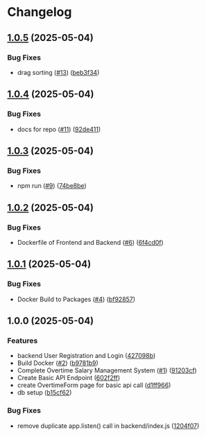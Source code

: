 # Changelog

## [1.0.5](https://github.com/wulukewu/overtime-salary/compare/v1.0.4...v1.0.5) (2025-05-04)


### Bug Fixes

* drag sorting ([#13](https://github.com/wulukewu/overtime-salary/issues/13)) ([beb3f34](https://github.com/wulukewu/overtime-salary/commit/beb3f34cf037937695a8c0a93ffc277e3f40a6f5))

## [1.0.4](https://github.com/wulukewu/overtime-salary/compare/v1.0.3...v1.0.4) (2025-05-04)


### Bug Fixes

* docs for repo ([#11](https://github.com/wulukewu/overtime-salary/issues/11)) ([92de411](https://github.com/wulukewu/overtime-salary/commit/92de411e64ce2e6868e2b1af2d77fcc148485966))

## [1.0.3](https://github.com/wulukewu/overtime-salary/compare/v1.0.2...v1.0.3) (2025-05-04)


### Bug Fixes

* npm run ([#9](https://github.com/wulukewu/overtime-salary/issues/9)) ([74be8be](https://github.com/wulukewu/overtime-salary/commit/74be8be87ae9c3306c428bd8d0777d4c2da39ade))

## [1.0.2](https://github.com/wulukewu/overtime-salary/compare/v1.0.1...v1.0.2) (2025-05-04)


### Bug Fixes

* Dockerfile of Frontend and Backend ([#6](https://github.com/wulukewu/overtime-salary/issues/6)) ([6f4cd0f](https://github.com/wulukewu/overtime-salary/commit/6f4cd0fc3a88f62d35dcd973031d9328a0858f41))

## [1.0.1](https://github.com/wulukewu/overtime-salary/compare/v1.0.0...v1.0.1) (2025-05-04)


### Bug Fixes

* Docker Build to Packages ([#4](https://github.com/wulukewu/overtime-salary/issues/4)) ([bf92857](https://github.com/wulukewu/overtime-salary/commit/bf92857d46d02b1c5cf2d4d59a75ca94c32bb537))

## 1.0.0 (2025-05-04)


### Features

* backend User Registration and Login ([427098b](https://github.com/wulukewu/overtime-salary/commit/427098beb7802e43767ca21842c014ec840af8e6))
* Build Docker ([#2](https://github.com/wulukewu/overtime-salary/issues/2)) ([b9781b9](https://github.com/wulukewu/overtime-salary/commit/b9781b9951d06b710b9259e8cfb312255389c398))
* Complete Overtime Salary Management System ([#1](https://github.com/wulukewu/overtime-salary/issues/1)) ([91203cf](https://github.com/wulukewu/overtime-salary/commit/91203cfa46c09a294e28d3c7c2aa52a925010036))
* Create Basic API Endpoint ([602f2ff](https://github.com/wulukewu/overtime-salary/commit/602f2ff193d1b0e1d57885ec0ef371128d4eae50))
* create OvertimeForm page for basic api call ([d1ff966](https://github.com/wulukewu/overtime-salary/commit/d1ff966b9d4f832ae1120715e68ade37ec8eb15a))
* db setup ([b15cf62](https://github.com/wulukewu/overtime-salary/commit/b15cf628acfaafe66a1f2bc0b06aadcd9ceb747b))


### Bug Fixes

* remove duplicate app.listen() call in backend/index.js ([1204f07](https://github.com/wulukewu/overtime-salary/commit/1204f0730d745a6cb627144772df13406a0b215e))
